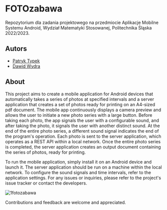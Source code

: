 # FOTOzabawa
Repozytorium dla zadania projektowego na przedmiocie Aplikacje Mobilne Systemu Android, Wydział Matematyki Stosowanej, Politechnika Śląska 2022/2023.

## Autors
- [Patryk Typek](https://github.com/ptypek)
- [Dawid Wydra](https://github.com/ejsiik)

## About
This project aims to create a mobile application for Android devices that automatically takes a series of photos at specified intervals and a server application that creates a set of photos ready for printing on an A4-sized pdf document. The mobile app continuously displays a camera preview and allows the user to initiate a new photo series with a large button. Before taking each photo, the app signals the user with a configurable sound, and after taking the photo, it signals the user with another distinct sound. At the end of the entire photo series, a different sound signal indicates the end of the program's operation. Each photo is sent to the server application, which operates as a REST API within a local network. Once the entire photo series is completed, the server application creates an output document containing the series of photos, ready for printing.

To run the mobile application, simply install it on an Android device and launch it. The server application should be run on a machine within the local network. To configure the sound signals and time intervals, refer to the application settings. For any issues or inquiries, please refer to the project's issue tracker or contact the developers.

![1fotozabawa](https://user-images.githubusercontent.com/72543889/232085209-86f79c03-436e-4197-bf5e-a8c315708195.png)

Contributions and feedback are welcome and appreciated.
